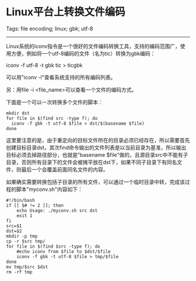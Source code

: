 # Linux平台上转换文件编码
Tags: file encoding; linux; gbk; utf-8

------

Linux系统的iconv指令是一个很好的文件编码转换工具，支持的编码范围广，使用方便，例如将一个utf-8编码的文件（名为tic）转换为gbk编码：

iconv -f utf-8 -t gbk tic > ticgbk

可以用"iconv -l"查看系统支持的所有编码列表。

另：用file -i <file_name>可以查看一个文件的编码方式。

下面是一个可以一次转换多个文件的脚本：

    mkdir dst
    for file in $(find src -type f); do
      iconv -f gbk -t utf-8 $file > dst/$(basename $file)
    done

这里要注意的是，由于重定向的目标文件所在的目录必须已经存在，所以需要首先创建目标目录dst，其次find命令输出的文件列表是以当前目录为基准，所以输出目标必须去掉路径部分，也就是"basename $file"做的，且源目录src中不能有子目录，否则所有目录下的文件会被摊平放在dst下，如果不同子目录下有同名文件，则最后一个会覆盖前面同名文件的内容。

如果确实需要转换包括子目录的所有文件，可以通过一个临时目录中转，完成该过程的脚本"myconv.sh"内容如下：

    #!/bin/bash
    if [[ $# != 2 ]]; then
        echo Usage: ./myconv.sh src dst
        exit 1
    fi
    src=$1
    dst=$2
    mkdir -p tmp
    cp -r $src tmp/
    for file in $(find $src -type f); do
        #echo iconv from $file to $dst/$file
        iconv -f gbk -t utf-8 $file > tmp/$file
    done
    mv tmp/$src $dst
    rm -rf tmp


